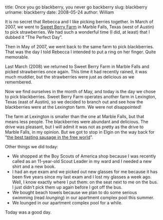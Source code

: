 title: Once you go blackberry, you never go backberry
slug: blackberry
urlname: blackberry
date: 2008-05-24
author: William

It is no secret that Rebecca and I like picking berries together. In March of
2007, we went to [Sweet Berry Farm][a] in Marble Falls, Texas (west of Austin)
to pick strawberries. We had such a wonderful time (I did, at least) that I
dubbed it &ldquo;The Perfect Day&rdquo;.

Then in May of 2007, we went back to the same farm to pick blackberries. That
was the day I told Rebecca I intended to put a ring on her finger. Quite
memorable.

Last March (2008) we returned to Sweet Berry Farm in Marble Falls and picked
strawberries once again. This time it had recently rained, it was much muddier,
but the strawberries were just as delicious as we remembered.

Now we find ourselves in the month of May, and today is the day we chose to pick
blackberries. Sweet Berry Farm operates another farm in Lexington, Texas (east
of Austin), so we decided to branch out and see how the blackberries were at the
Lexington farm. We were not disappointed!

The farm at Lexington is smaller than the one at Marble Falls, but that means
less people. The blackberries were abundant and delicious. The drive was
pleasant, but I will admit it was not as pretty as the drive to Marble Falls, in
my opinion. But we got to stop in Elgin on the way back for &ldquo;[the best
tasting sausage in the free world][b]&rdquo;.

Other things we did today:

*   We shopped at the Boy Scouts of America shop because I was recently called
    as an 11-year-old Scout Leader in my ward and I needed a new shirt and a new
    book.
*   I had an eye exam and we picked out new glasses for me because it has been
    five years since my last exam and I lost my glasses a week ago. Well, I know
    exactly where I put them: on the seat next to me on the bus. I just
    didn&#x02bc;t pick them up again before I got off the bus.
*   We bought beach towels because we plan to do some serious swimming (read
    *lounging*) in our apartment complex pool this summer.
*   We lounged in our apartment complex pool for a while.

Today was a good day.

[a]: https://sweetberryfarm.com/index.html
[b]: https://cuetopiatexas.com/
